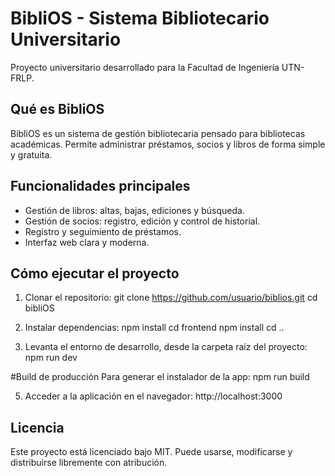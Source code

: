 # BibliOS - Sistema Bibliotecario Universitario

Proyecto universitario desarrollado para la Facultad de Ingeniería UTN-FRLP.

## Qué es BibliOS

BibliOS es un sistema de gestión bibliotecaria pensado para bibliotecas académicas. Permite administrar préstamos, socios y libros de forma simple y gratuita.

## Funcionalidades principales

- Gestión de libros: altas, bajas, ediciones y búsqueda.
- Gestión de socios: registro, edición y control de historial.
- Registro y seguimiento de préstamos.
- Interfaz web clara y moderna.

## Cómo ejecutar el proyecto

1. Clonar el repositorio:
   git clone https://github.com/usuario/biblios.git
   cd bibliOS
   
2. Instalar dependencias:
   npm install
   cd frontend
   npm install
   cd ..

3. Levanta el entorno de desarrollo, desde la carpeta raíz del proyecto:
   npm run dev


#Build de producción
Para generar el instalador de la app:
npm run build

5. Acceder a la aplicación en el navegador:
   http://localhost:3000

## Licencia

Este proyecto está licenciado bajo MIT. Puede usarse, modificarse y distribuirse libremente con atribución.
